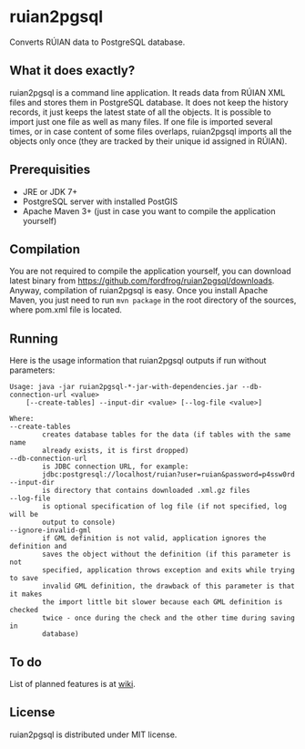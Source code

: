 ruian2pgsql
===========

Converts RÚIAN data to PostgreSQL database.

What it does exactly?
---------------------

ruian2pgsql is a command line application. It reads data from RÚIAN XML files
and stores them in PostgreSQL database. It does not keep the history records, it
just keeps the latest state of all the objects. It is possible to import just
one file as well as many files. If one file is imported several times, or in
case content of some files overlaps, ruian2pgsql imports all the objects only
once (they are tracked by their unique id assigned in RÚIAN).

Prerequisities
--------------

* JRE or JDK 7+
* PostgreSQL server with installed PostGIS
* Apache Maven 3+ (just in case you want to compile the application yourself)

Compilation
-----------

You are not required to compile the application yourself, you can download
latest binary from https://github.com/fordfrog/ruian2pgsql/downloads. Anyway,
compilation of ruian2pgsql is easy. Once you install Apache Maven, you just need
to run `mvn package` in the root directory of the sources, where pom.xml file is
located.

Running
-------

Here is the usage information that ruian2pgsql outputs if run without
parameters:

    Usage: java -jar ruian2pgsql-*-jar-with-dependencies.jar --db-connection-url <value>
        [--create-tables] --input-dir <value> [--log-file <value>]

    Where:
    --create-tables
            creates database tables for the data (if tables with the same name
            already exists, it is first dropped)
    --db-connection-url
            is JDBC connection URL, for example:
            jdbc:postgresql://localhost/ruian?user=ruian&password=p4ssw0rd
    --input-dir
            is directory that contains downloaded .xml.gz files
    --log-file
            is optional specification of log file (if not specified, log will be
            output to console)
    --ignore-invalid-gml
            if GML definition is not valid, application ignores the definition and
            saves the object without the definition (if this parameter is not
            specified, application throws exception and exits while trying to save
            invalid GML definition, the drawback of this parameter is that it makes
            the import little bit slower because each GML definition is checked
            twice - once during the check and the other time during saving in
            database)

To do
-----

List of planned features is at [wiki](https://github.com/fordfrog/ruian2pgsql/wiki).

License
-------

ruian2pgsql is distributed under MIT license.